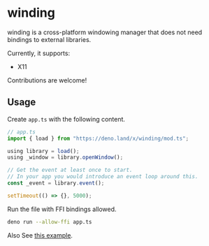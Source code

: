 # winding

winding is a cross-platform windowing manager that does not need bindings to external libraries.

Currently, it supports:

- X11

Contributions are welcome!

## Usage

Create `app.ts` with the following content.

```ts
// app.ts
import { load } from "https://deno.land/x/winding/mod.ts";

using library = load();
using _window = library.openWindow();

// Get the event at least once to start.
// In your app you would introduce an event loop around this.
const _event = library.event();

setTimeout(() => {}, 5000);

```

Run the file with FFI bindings allowed.

```sh
deno run --allow-ffi app.ts
```

Also See [this example](./example.ts).
